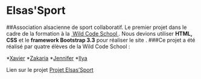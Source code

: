 # Elsas'Sport
##Association alsacienne de sport collaboratif.
Le premier projet dans le cadre de la formation à la [ Wild Code School ](https://www.linkedin.com/school/wild-code-school/). Nous devions utiliser **HTML, CSS** et le **framework Bootstrap 3.3** pour réaliser le site .
###Ce projet a été réalisé par quatre élèves de la Wild Code School :

*[Xavier](https://github.com/xvrlng)
*[Zakaria](https://github.com/zakali23)
*[Jennifer](https://github.com/Jnnfrlb)
*[Ilya](https://github.com/Ilya108)

Lien sur le projet [Projet Elsas’Sport](https://github.com/zakali23/elsas-sport)
